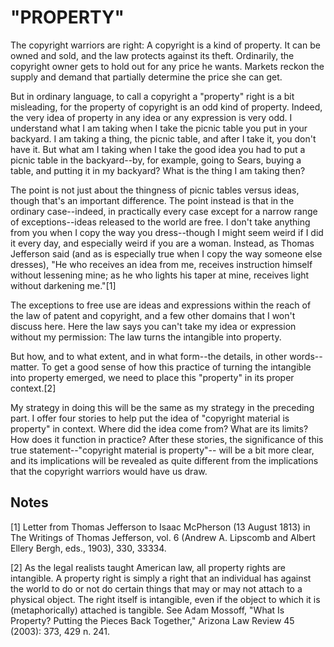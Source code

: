 # "PROPERTY"

The copyright warriors are right: A copyright is a kind of property. It can be owned and sold, and the law protects against its theft. Ordinarily, the copyright owner gets to hold out for any price he wants. Markets reckon the supply and demand that partially determine the price she can get.

But in ordinary language, to call a copyright a "property" right is a bit misleading, for the property of copyright is an odd kind of property. Indeed, the very idea of property in any idea or any expression is very odd. I understand what I am taking when I take the picnic table you put in your backyard. I am taking a thing, the picnic table, and after I take it, you don't have it. But what am I taking when I take the good idea you had to put a picnic table in the backyard--by, for example, going to Sears, buying a table, and putting it in my backyard? What is the thing I am taking then?

The point is not just about the thingness of picnic tables versus ideas, though that's an important difference. The point instead is that in the ordinary case--indeed, in practically every case except for a narrow range of exceptions--ideas released to the world are free. I don't take anything from you when I copy the way you dress--though I might seem weird if I did it every day, and especially weird if you are a woman. Instead, as Thomas Jefferson said (and as is especially true when I copy the way someone else dresses), "He who receives an idea from me, receives instruction himself without lessening mine; as he who lights his taper at mine, receives light without darkening me."[1]

The exceptions to free use are ideas and expressions within the reach of the law of patent and copyright, and a few other domains that I won't discuss here. Here the law says you can't take my idea or expression without my permission: The law turns the intangible into property.

But how, and to what extent, and in what form--the details, in other words--matter. To get a good sense of how this practice of turning the intangible into property emerged, we need to place this "property" in its proper context.[2]

My strategy in doing this will be the same as my strategy in the preceding part. I offer four stories to help put the idea of "copyright material is property" in context. Where did the idea come from? What are its limits? How does it function in practice? After these stories, the significance of this true statement--"copyright material is property"-- will be a bit more clear, and its implications will be revealed as quite different from the implications that the copyright warriors would have us draw.

## Notes

[1] Letter from Thomas Jefferson to Isaac McPherson (13 August 1813) in The Writings of Thomas Jefferson, vol. 6 (Andrew A. Lipscomb and Albert Ellery Bergh, eds., 1903), 330, 333­34.

[2] As the legal realists taught American law, all property rights are intangible. A property right is simply a right that an individual has against the world to do or not do certain things that may or may not attach to a physical object. The right itself is intangible, even if the object to which it is (metaphorically) attached is tangible. See Adam Mossoff, "What Is Property? Putting the Pieces Back Together," Arizona Law Review 45 (2003): 373, 429 n. 241.
